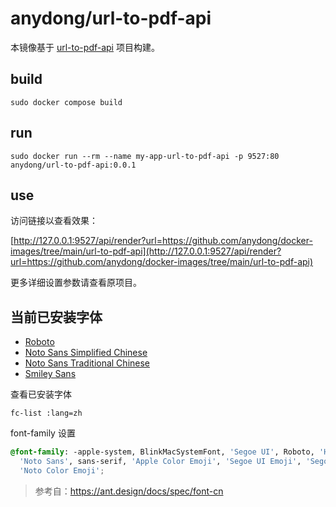 # anydong/url-to-pdf-api

本镜像基于 [url-to-pdf-api](https://github.com/alvarcarto/url-to-pdf-api) 项目构建。

## build

```shell
sudo docker compose build
```

## run

```shell
sudo docker run --rm --name my-app-url-to-pdf-api -p 9527:80 anydong/url-to-pdf-api:0.0.1
```

## use

访问链接以查看效果：

[http://127.0.0.1:9527/api/render?url=https://github.com/anydong/docker-images/tree/main/url-to-pdf-api](http://127.0.0.1:9527/api/render?url=https://github.com/anydong/docker-images/tree/main/url-to-pdf-api)

更多详细设置参数请查看原项目。

## 当前已安装字体
  * [Roboto](https://fonts.google.com/specimen/Roboto)
  * [Noto Sans Simplified Chinese](https://fonts.google.com/noto/specimen/Noto+Sans+SC)
  * [Noto Sans Traditional Chinese](https://fonts.google.com/noto/specimen/Noto+Sans+TC)
  * [Smiley Sans](https://github.com/atelier-anchor/smiley-sans)

查看已安装字体

```shell
fc-list :lang=zh
```

font-family 设置

```css
@font-family: -apple-system, BlinkMacSystemFont, 'Segoe UI', Roboto, 'Helvetica Neue', Arial,
  'Noto Sans', sans-serif, 'Apple Color Emoji', 'Segoe UI Emoji', 'Segoe UI Symbol',
  'Noto Color Emoji';
```
> 参考自：https://ant.design/docs/spec/font-cn